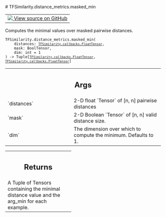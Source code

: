 
<div itemscope itemtype="http://developers.google.com/ReferenceObject">
<meta itemprop="name" content="TFSimilarity.distance_metrics.masked_min" />
<meta itemprop="path" content="Stable" />
</div>
# TFSimilarity.distance_metrics.masked_min
<!-- Insert buttons and diff -->
<table class="tfo-notebook-buttons tfo-api nocontent" align="left">
<td>
  <a target="_blank" href="https://github.com/tensorflow/similarity/blob/main/tensorflow_similarity/algebra.py#L34-L56">
    <img src="https://www.tensorflow.org/images/GitHub-Mark-32px.png" />
    View source on GitHub
  </a>
</td>
</table>

Computes the minimal values over masked pairwise distances.
<pre class="devsite-click-to-copy prettyprint lang-py tfo-signature-link">
<code>TFSimilarity.distance_metrics.masked_min(
    distances: <a href="../../TFSimilarity/callbacks/FloatTensor.md"><code>TFSimilarity.callbacks.FloatTensor</code></a>,
    mask: BoolTensor,
    dim: int = 1
) -> Tuple[<a href="../../TFSimilarity/callbacks/FloatTensor.md"><code>TFSimilarity.callbacks.FloatTensor</code></a>, <a href="../../TFSimilarity/callbacks/FloatTensor.md"><code>TFSimilarity.callbacks.FloatTensor</code></a>]
</code></pre>

<!-- Placeholder for "Used in" -->

<!-- Tabular view -->
 <table class="responsive fixed orange">
<colgroup><col width="214px"><col></colgroup>
<tr><th colspan="2"><h2 class="add-link">Args</h2></th></tr>
<tr>
<td>
`distances`
</td>
<td>
2-D float `Tensor` of [n, n] pairwise distances
</td>
</tr><tr>
<td>
`mask`
</td>
<td>
2-D Boolean `Tensor` of [n, n] valid distance size.
</td>
</tr><tr>
<td>
`dim`
</td>
<td>
The dimension over which to compute the minimum. Defaults to 1.
</td>
</tr>
</table>

<!-- Tabular view -->
 <table class="responsive fixed orange">
<colgroup><col width="214px"><col></colgroup>
<tr><th colspan="2"><h2 class="add-link">Returns</h2></th></tr>
<tr class="alt">
<td colspan="2">
A Tuple of Tensors containing the minimal distance value and the arg_min
for each example.
</td>
</tr>
</table>
